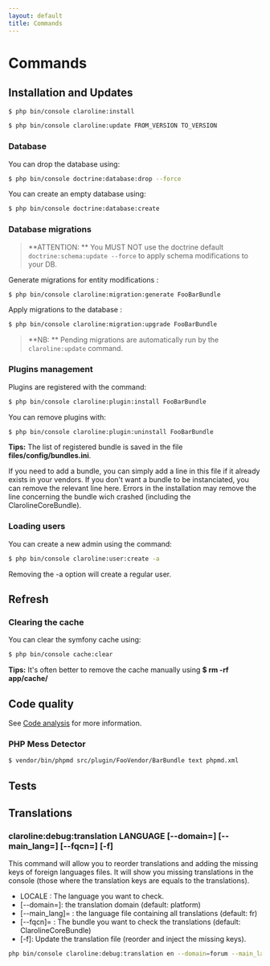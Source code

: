```yaml
---
layout: default
title: Commands
---
```


# Commands

## Installation and Updates

```sh
$ php bin/console claroline:install
```

```sh
$ php bin/console claroline:update FROM_VERSION TO_VERSION
```

### Database

You can drop the database using:

```sh
$ php bin/console doctrine:database:drop --force
```

You can create an empty database using:

```sh
$ php bin/console doctrine:database:create
```

### Database migrations

> **ATTENTION: ** You MUST NOT use the doctrine default `doctrine:schema:update --force` to apply 
> schema modifications to your DB.

Generate migrations for entity modifications :

```sh
$ php bin/console claroline:migration:generate FooBarBundle
```

Apply migrations to the database :

```sh
$ php bin/console claroline:migration:upgrade FooBarBundle
```

> **NB: ** Pending migrations are automatically run by the `claroline:update` command.


### Plugins management

Plugins are registered with the command:

```sh
$ php bin/console claroline:plugin:install FooBarBundle
```

You can remove plugins with:

```sh
$ php bin/console claroline:plugin:uninstall FooBarBundle
```

**Tips:** The list of registered bundle is saved in the file
**files/config/bundles.ini**.

If you need to add a bundle, you can simply add a line in this file if it
already exists in your vendors. If you don't want a bundle to be instanciated,
you can remove the relevant line here. Errors in the installation may remove the
line concerning the bundle wich crashed (including the ClarolineCoreBundle).

### Loading users

You can create a new admin using the command:

```sh
$ php bin/console claroline:user:create -a
```

Removing the -a option will create a regular user.


## Refresh

### Clearing the cache

You can clear the symfony cache using:

```sh
$ php bin/console cache:clear
```

**Tips:** It's often better to remove the cache manually using
**$ rm -rf app/cache/**


## Code quality

See [Code analysis](Claroline/sections/dev/code-analysis) for more information.

### PHP Mess Detector

```sh
$ vendor/bin/phpmd src/plugin/FooVendor/BarBundle text phpmd.xml
```

## Tests

## Translations

### claroline:debug:translation LANGUAGE [--domain=] [--main_lang=] [--fqcn=] [-f]

This command will allow you to reorder translations and adding the missing keys of foreign languages files. It will show you missing translations in the console (those where the translation keys are equals to the translations).

- LOCALE : The language you want to check.
- [--domain=]:  the translation domain (default: platform)
- [--main_lang]= : the language file containing all translations (default: fr)
- [--fqcn]= : The bundle you want to check the translations (default: ClarolineCoreBundle)
- [-f]: Update the translation file (reorder and inject the missing keys).

```sh
php bin/console claroline:debug:translation en --domain=forum --main_lang=fr --fqcn=ClarolineForumBundle -f`
```
